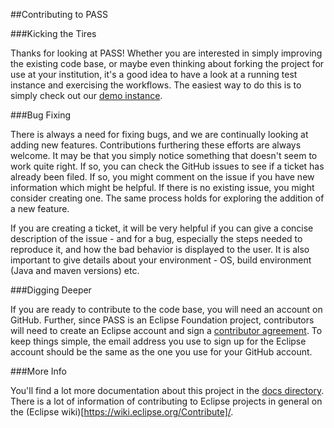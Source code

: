 ##Contributing to PASS

###Kicking the Tires

Thanks for looking at PASS! Whether you are interested in simply improving the existing code base, or maybe even thinking about forking the project for use at your institution, it's a good idea to have a look at a running test instance and exercising the workflows. The easiest way to do this is to simply check out our [demo instance](https://demo.eclipse-pass.org/ ).

###Bug Fixing

There is always a need for fixing bugs, and we are continually looking at adding new features. Contributions furthering these efforts are always welcome. It may be that you simply notice something that doesn't seem to work quite right. If so, you can check the GitHub issues to see if a ticket has already been filed. If so, you might comment on the issue if you have new information which might be helpful. If there is no existing issue, you might consider creating one. The same process holds for exploring the addition of a new feature.

If you are creating a ticket, it will be very helpful if you can give a concise description of the issue - and for a bug, especially the steps needed to reproduce it, and how the bad behavior is displayed to the user. It is also important to give details about your environment - OS, build environment (Java and maven versions) etc.

###Digging Deeper

If you are ready to contribute to the code base, you will need an account on GitHub.  Further, since PASS is an Eclipse Foundation project, contributors will need to create an Eclipse account and sign a [contributor agreement](https://accounts.eclipse.org/user/eca). To keep things simple, the email address you use to sign up for the Eclipse account should be the same as the one you use for your GitHub account. 

###More Info

You'll find a lot more documentation about this project in the [docs directory](https://github.com/eclipse-pass/main/tree/main/docs). There is a lot of information of contributing to Eclipse projects in general on the (Eclipse wiki)[https://wiki.eclipse.org/Contribute]/.